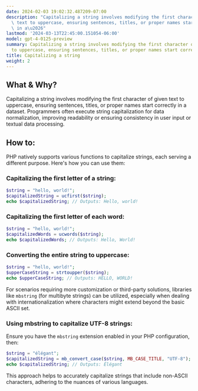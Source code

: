 ```yaml
---
date: 2024-02-03 19:02:32.487209-07:00
description: "Capitalizing a string involves modifying the first character of given\
  \ text to uppercase, ensuring sentences, titles, or proper names start correctly\
  \ in a\u2026"
lastmod: '2024-03-13T22:45:00.151054-06:00'
model: gpt-4-0125-preview
summary: Capitalizing a string involves modifying the first character of given text
  to uppercase, ensuring sentences, titles, or proper names start correctly in a dataset.
title: Capitalizing a string
weight: 2
---
```


## What & Why?
Capitalizing a string involves modifying the first character of given text to uppercase, ensuring sentences, titles, or proper names start correctly in a dataset. Programmers often execute string capitalization for data normalization, improving readability or ensuring consistency in user input or textual data processing.

## How to:
PHP natively supports various functions to capitalize strings, each serving a different purpose. Here's how you can use them:

### Capitalizing the first letter of a string:

```php
$string = "hello, world!";
$capitalizedString = ucfirst($string);
echo $capitalizedString; // Outputs: Hello, world!
```

### Capitalizing the first letter of each word:

```php
$string = "hello, world!";
$capitalizedWords = ucwords($string);
echo $capitalizedWords; // Outputs: Hello, World!
```

### Converting the entire string to uppercase:

```php
$string = "hello, world!";
$upperCaseString = strtoupper($string);
echo $upperCaseString; // Outputs: HELLO, WORLD!
```

For scenarios requiring more customization or third-party solutions, libraries like `mbstring` (for multibyte strings) can be utilized, especially when dealing with internationalization where characters might extend beyond the basic ASCII set.

### Using mbstring to capitalize UTF-8 strings:

Ensure you have the `mbstring` extension enabled in your PHP configuration, then:

```php
$string = "élégant";
$capitalizedString = mb_convert_case($string, MB_CASE_TITLE, "UTF-8");
echo $capitalizedString; // Outputs: Élégant
```

This approach helps to accurately capitalize strings that include non-ASCII characters, adhering to the nuances of various languages.
